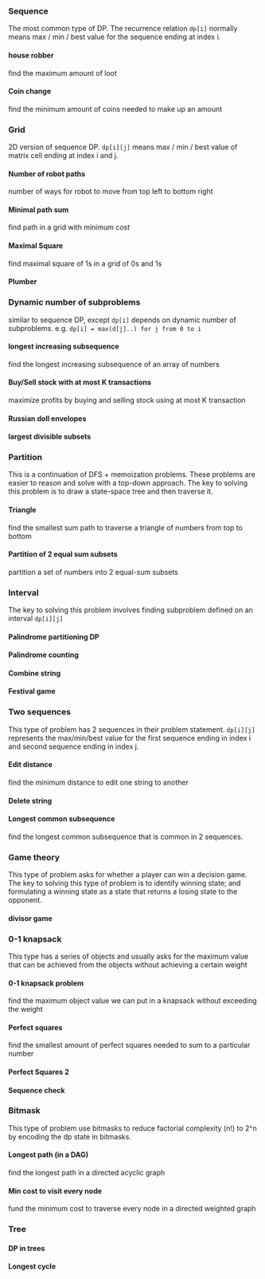 ### Sequence

The most common type of DP. The recurrence relation `dp[i]` normally means max / min / best value for the sequence ending at index i.

#### house robber

find the maximum amount of loot

#### Coin change

find the minimum amount of coins needed to make up an amount

### Grid

2D version of sequence DP. `dp[i][j]` means max / min / best value of matrix cell ending at index i and j.

#### Number of robot paths

number of ways for robot to move from top left to bottom right

#### Minimal path sum

find path in a grid with minimum cost

#### Maximal Square

find maximal square of 1s in a grid of 0s and 1s

#### Plumber

### Dynamic number of subproblems

similar to sequence DP, except `dp[i]` depends on dynamic number of subproblems. e.g. `dp[i] = max(d[j]..) for j from 0 to i`

#### longest increasing subsequence

find the longest increasing subsequence of an array of numbers

#### Buy/Sell stock with at most K transactions

maximize profits by buying and selling stock using at most K transaction

#### Russian doll envelopes

#### largest divisible subsets

### Partition

This is a continuation of DFS + memoization problems. These problems are easier to reason and solve with a top-down approach. The key to solving this problem is to draw a state-space tree and then traverse it.

#### Triangle

find the smallest sum path to traverse a triangle of numbers from top to bottom 

#### Partition of 2 equal sum subsets

partition a set of numbers into 2 equal-sum subsets 

### Interval

The key to solving this problem involves finding subproblem defined on an interval `dp[i][j]`

#### Palindrome partitioning DP

#### Palindrome counting

#### Combine string

#### Festival game

### Two sequences

This type of problem has 2 sequences in their problem statement. `dp[i][j]` represents the max/min/best value for the first sequence ending in index i and second sequence ending in index j.

#### Edit distance

find the minimum distance to edit one string to another

#### Delete string

#### Longest common subsequence

find the longest common subsequence that is common in 2 sequences.

### Game theory

This type of problem asks for whether a player can win a decision game. The key to solving this type of problem is to identify winning state; and formulating a winning state as a state that returns a losing state to the opponent.

#### divisor game

### 0-1 knapsack

This type has a series of objects and usually asks for the maximum value that can be achieved from the objects without achieving a certain weight

#### 0-1 knapsack problem

find the maximum object value we can put in a knapsack without exceeding the weight

#### Perfect squares

find the smallest amount of perfect squares needed to sum to a particular number

#### Perfect Squares 2

#### Sequence check

### Bitmask

This type of problem use bitmasks to reduce factorial complexity (n!) to 2^n by encoding the dp state in bitmasks.

#### Longest path (in a DAG)

find the longest path in a directed acyclic graph

#### Min cost to visit every node

fund the minimum cost to traverse every node in a directed weighted graph

### Tree

#### DP in trees

#### Longest cycle
